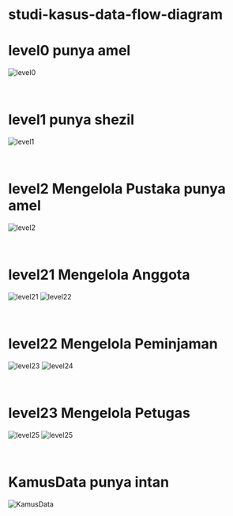 # studi-kasus-data-flow-diagram
# level0 punya amel 

![level0](img/amel.jpeg)

<br>

# level1 punya shezil

![level1](img/level-1.jpeg)

<br>

# level2 Mengelola Pustaka punya amel

![level2](img/2-mengelolapustaka.jpeg)

<br>

# level21 Mengelola Anggota

![level21](img/21-mengelolaanggota.jpeg)
![level22](img/22-mengelolaanggota.jpeg)

<br>

# level22 Mengelola Peminjaman

![level23](img/23-mengelolapeminjaman.jpeg)
![level24](img/24-mengelolapeminjaman.jpeg)

<br>

# level23 Mengelola Petugas
![level25](img/25-mengelolapetugas.jpeg)
![level25](img/26-mengelolapetugas.jpeg)

<br>

# KamusData punya intan
![KamusData](img/kamusdata.jpeg)